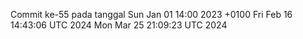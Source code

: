Commit ke-55 pada tanggal Sun Jan 01 14:00 2023 +0100
Fri Feb 16 14:43:06 UTC 2024
Mon Mar 25 21:09:23 UTC 2024
